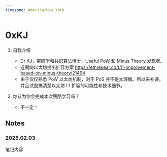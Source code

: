 ```yaml
---
timezone: America/New_York
---
```


# 0xKJ

1. 自我介绍
    - Dr KJ，密码学和共识算法博士，Useful PoW 和 Minus Theory 发现者。
    - 近期向以太坊提出扩容方案 https://ethresear.ch/t/l1-improvement-based-on-minus-theory/21494
    - 由于仅仅熟悉 PoW 以太坊机制，对于 PoS 并不是太理解。所以来补课，并且试图搞清楚以太坊 L1 扩容的可能性和技术细节。

2. 你认为你会完成本次残酷学习吗？
    - 不一定！

## Notes

<!-- Content_START -->

### 2025.02.03

笔记内容


<!-- Content_END -->
